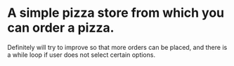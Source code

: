 # A simple pizza store from which you can order a pizza.
Definitely will try to improve so that more orders can be placed, and there is a while loop if user does not select certain options.
